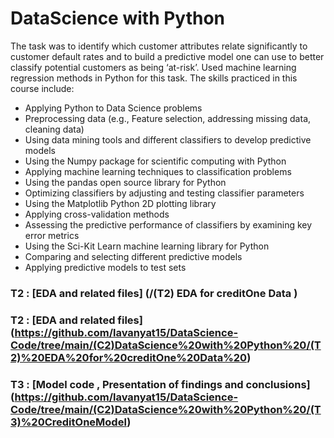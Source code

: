 # DataScience with Python

The task was to identify which customer attributes relate significantly to customer default rates and to build a predictive model one can use to better classify potential customers as being ‘at-risk’. Used machine learning regression methods in Python for this task. 
The skills practiced in this course include:

* Applying Python to Data Science problems
* Preprocessing data (e.g., Feature selection, addressing missing data, cleaning data)
* Using data mining tools and different classifiers to develop predictive models
* Using the Numpy package for scientific computing with Python
* Applying machine learning techniques to classification problems
* Using the pandas open source library for Python 
* Optimizing classifiers by adjusting and testing classifier parameters
* Using the Matplotlib Python 2D plotting library 
* Applying cross-validation methods
* Assessing the predictive performance of classifiers by examining key error metrics
* Using the Sci-Kit Learn machine learning library for Python
* Comparing and selecting different predictive models
* Applying predictive models to test sets

### T2 : [EDA and related files] (/(T2) EDA for creditOne Data )
### T2 : [EDA and related files] (https://github.com/lavanyat15/DataScience-Code/tree/main/(C2)DataScience%20with%20Python%20/(T2)%20EDA%20for%20creditOne%20Data%20)

### T3 : [Model code , Presentation of findings and conclusions] (https://github.com/lavanyat15/DataScience-Code/tree/main/(C2)DataScience%20with%20Python%20/(T3)%20CreditOneModel)
